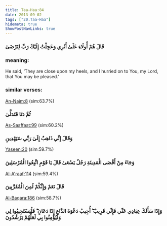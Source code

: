 ```yaml
---
title: Taa-Haa:84
date: 2013-09-02
tags: ["20.Taa-Haa"]
hidemeta: true 
ShowPostNavLinks: true 
---
```

### قَالَ هُمْ أُولَاءِ عَلَىٰ أَثَرِي وَعَجِلْتُ إِلَيْكَ رَبِّ لِتَرْضَىٰ
### meaning: 
He said, ‘They are close upon my heels, and I hurried on to You, my Lord, that You may be pleased.’
### similar verses: 

[An-Najm:8](/53/8) (sim:63.7%)

### ثُمَّ دَنَا فَتَدَلَّىٰ

[As-Saaffaat:99](/37/99) (sim:60.2%)

### وَقَالَ إِنِّي ذَاهِبٌ إِلَىٰ رَبِّي سَيَهْدِينِ

[Yaseen:20](/36/20) (sim:59.7%)

### وَجَاءَ مِنْ أَقْصَى الْمَدِينَةِ رَجُلٌ يَسْعَىٰ قَالَ يَا قَوْمِ اتَّبِعُوا الْمُرْسَلِينَ

[Al-A'raaf:114](/7/114) (sim:59.4%)

### قَالَ نَعَمْ وَإِنَّكُمْ لَمِنَ الْمُقَرَّبِينَ

[Al-Baqara:186](/2/186) (sim:58.7%)

### وَإِذَا سَأَلَكَ عِبَادِي عَنِّي فَإِنِّي قَرِيبٌ ۖ أُجِيبُ دَعْوَةَ الدَّاعِ إِذَا دَعَانِ ۖ فَلْيَسْتَجِيبُوا لِي وَلْيُؤْمِنُوا بِي لَعَلَّهُمْ يَرْشُدُونَ
